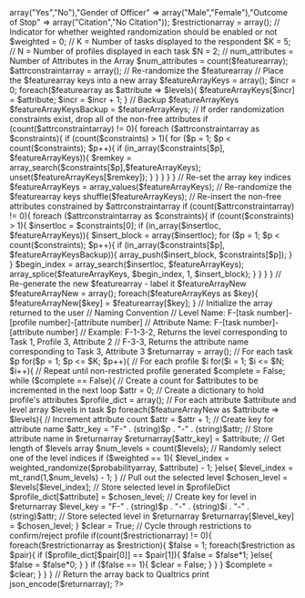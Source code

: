 <?php
// Code to randomly generate conjoint profiles to send to a Qualtrics instance

// Terminology clarification: 
// Task = Set of choices presented to respondent in a single screen (i.e. pair of candidates)
// Profile = Single list of attributes in a given task (i.e. candidate)
// Attribute = Category characterized by a set of levels (i.e. education level)
// Level = Value that an attribute can take in a particular choice task (i.e. "no formal education")

// Attributes and Levels stored in a 2-dimensional Array 

// Function to generate weighted random numbers
function weighted_randomize($prob_array, $at_key)
{
	$prob_list = $prob_array[$at_key];
	
	// Create an array containing cutpoints for randomization
	$cumul_prob = array();
	$cumulative = 0.0;
	for ($i=0; $i<count($prob_list); $i++){
		$cumul_prob[$i] = $cumulative;
		$cumulative = $cumulative + floatval($prob_list[$i]);
	}

	// Generate a uniform random floating point value between 0.0 and 1.0
	$unif_rand = mt_rand() / mt_getrandmax();

	// Figure out which integer should be returned
	$outInt = 0;
	for ($k = 0; $k < count($cumul_prob); $k++){
		if ($cumul_prob[$k] <= $unif_rand){
			$outInt = $k + 1;
		}
	}

	return($outInt);

}
                    

$featurearray = array("Profanity" => array("Yes","No"),"Gender of Officer" => array("Male","Female"),"Outcome of Stop" => array("Citation","No Citation"));

$restrictionarray = array();

// Indicator for whether weighted randomization should be enabled or not
$weighted = 0;

// K = Number of tasks displayed to the respondent
$K = 5;

// N = Number of profiles displayed in each task
$N = 2;

// num_attributes = Number of Attributes in the Array
$num_attributes = count($featurearray);


$attrconstraintarray = array();


// Re-randomize the $featurearray

// Place the $featurearray keys into a new array
$featureArrayKeys = array();
$incr = 0;

foreach($featurearray as $attribute => $levels){	
	$featureArrayKeys[$incr] = $attribute;
	$incr = $incr + 1;
}

// Backup $featureArrayKeys
$featureArrayKeysBackup = $featureArrayKeys;

// If order randomization constraints exist, drop all of the non-free attributes
if (count($attrconstraintarray) != 0){
	foreach ($attrconstraintarray as $constraints){
		if (count($constraints) > 1){
			for ($p = 1; $p < count($constraints); $p++){
				if (in_array($constraints[$p], $featureArrayKeys)){
					$remkey = array_search($constraints[$p],$featureArrayKeys);
					unset($featureArrayKeys[$remkey]);
				}
			}
		}
	}
} 
// Re-set the array key indices
$featureArrayKeys = array_values($featureArrayKeys);
// Re-randomize the $featurearray keys
shuffle($featureArrayKeys);

// Re-insert the non-free attributes constrained by $attrconstraintarray
if (count($attrconstraintarray) != 0){
	foreach ($attrconstraintarray as $constraints){
		if (count($constraints) > 1){
			$insertloc = $constraints[0];
			if (in_array($insertloc, $featureArrayKeys)){
				$insert_block = array($insertloc);
				for ($p = 1; $p < count($constraints); $p++){
					if (in_array($constraints[$p], $featureArrayKeysBackup)){
						array_push($insert_block, $constraints[$p]);
					}
				}
				
				$begin_index = array_search($insertloc, $featureArrayKeys);
				array_splice($featureArrayKeys, $begin_index, 1, $insert_block);
			}
		}
	}
}


// Re-generate the new $featurearray - label it $featureArrayNew

$featureArrayNew = array();
foreach($featureArrayKeys as $key){
	$featureArrayNew[$key] = $featurearray[$key];
}
// Initialize the array returned to the user
// Naming Convention
// Level Name: F-[task number]-[profile number]-[attribute number]
// Attribute Name: F-[task number]-[attribute number]
// Example: F-1-3-2, Returns the level corresponding to Task 1, Profile 3, Attribute 2 
// F-3-3, Returns the attribute name corresponding to Task 3, Attribute 3

$returnarray = array();

// For each task $p
for($p = 1; $p <= $K; $p++){

	// For each profile $i
	for($i = 1; $i <= $N; $i++){

		// Repeat until non-restricted profile generated
		$complete = False;

		while ($complete == False){

			// Create a count for $attributes to be incremented in the next loop
			$attr = 0;
			
			// Create a dictionary to hold profile's attributes
			$profile_dict = array();

			// For each attribute $attribute and level array $levels in task $p
			foreach($featureArrayNew as $attribute => $levels){	
				
				// Increment attribute count
				$attr = $attr + 1;

				// Create key for attribute name
				$attr_key = "F-" . (string)$p . "-" . (string)$attr;

				// Store attribute name in $returnarray
				$returnarray[$attr_key] = $attribute;

				// Get length of $levels array
				$num_levels = count($levels);

				// Randomly select one of the level indices
				if ($weighted == 1){
					$level_index = weighted_randomize($probabilityarray, $attribute) - 1;

				}else{
					$level_index = mt_rand(1,$num_levels) - 1;	
				}	

				// Pull out the selected level
				$chosen_level = $levels[$level_index];
			
				// Store selected level in $profileDict
				$profile_dict[$attribute] = $chosen_level;

				// Create key for level in $returnarray
				$level_key = "F-" . (string)$p . "-" . (string)$i . "-" . (string)$attr;

				// Store selected level in $returnarray
				$returnarray[$level_key] = $chosen_level;

			}

			$clear = True;
			// Cycle through restrictions to confirm/reject profile
			if(count($restrictionarray) != 0){

				foreach($restrictionarray as $restriction){
					$false = 1;
					foreach($restriction as $pair){
						if ($profile_dict[$pair[0]] == $pair[1]){
							$false = $false*1;
						}else{
							$false = $false*0;
						}
						
					}
					if ($false == 1){
						$clear = False;
					}
				}
			}
			$complete = $clear;
		}
	}


}

// Return the array back to Qualtrics
print  json_encode($returnarray);
?>
